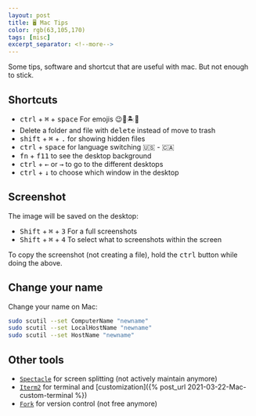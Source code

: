 ```yaml
---
layout: post
title: 🖥 Mac Tips
color: rgb(63,105,170)
tags: [misc]
excerpt_separator: <!--more-->
---
```


Some tips, software and shortcut that are useful with mac. But not enough to stick.
<!--more-->

## Shortcuts

- <kbd>ctrl</kbd> + <kbd>⌘</kbd> + <kbd>space</kbd> For emojis 😉💪🏝🙆‍️
- Delete a folder and file with <kbd>delete</kbd> instead of move to trash
- <kbd>shift</kbd> + <kbd>⌘</kbd> + <kbd>.</kbd> for showing hidden files
- <kbd>ctrl</kbd> + <kbd>space</kbd> for language switching  🇺🇸 - 🇨🇦
- <kbd>fn</kbd> + <kbd>f11</kbd> to see the desktop background
- <kbd>ctrl</kbd> + <kbd>←</kbd> or <kbd>→</kbd> to go to the different desktops
- <kbd>ctrl</kbd> + <kbd>↓</kbd> to choose which window in the desktop

## Screenshot

The image will be saved on the desktop:

- <kbd>Shift</kbd> + <kbd>⌘</kbd> + <kbd>3</kbd> For a full screenshots
- <kbd>Shift</kbd> + <kbd>⌘</kbd> + <kbd>4</kbd> To select what to screenshots within the screen

To copy the screenshot (not creating a file), hold the <kbd>ctrl</kbd> button while doing the above. 

## Change your name

Change your name on Mac:

```bash
sudo scutil --set ComputerName "newname"
sudo scutil --set LocalHostName "newname"
sudo scutil --set HostName "newname"
```

## Other tools

- [`Spectacle`](https://www.spectacleapp.com/) for screen splitting (not actively maintain anymore)
- [`Iterm2`](https://iterm2.com/) for terminal and [customization]({% post_url 2021-03-22-Mac-custom-terminal %})
- [`Fork`](https://git-fork.com/) for version control (not free anymore)
